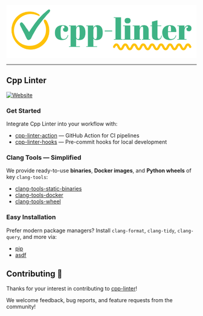 <!-- markdownlint-disable MD036 MD041 MD033 -->

<p align="center">
    <img src="/assets/readme-banner-small.png" width="512" height="141" alt="cpp-linter_brand_logo" />
</p>

---

## Cpp Linter

[![Website](https://img.shields.io/static/v1?label=Website&message=cpp-linter.github.io&color=yellow)](https://cpp-linter.github.io/)

### Get Started

Integrate Cpp Linter into your workflow with:

* [cpp-linter-action](https://github.com/cpp-linter/cpp-linter-action) — GitHub Action for CI pipelines
* [cpp-linter-hooks](https://github.com/cpp-linter/cpp-linter-hooks) — Pre-commit hooks for local development

### Clang Tools — Simplified

We provide ready-to-use **binaries**, **Docker images**, and **Python wheels** of key `clang-tools`:

* [clang-tools-static-binaries](https://github.com/cpp-linter/clang-tools-static-binaries)
* [clang-tools-docker](https://github.com/cpp-linter/clang-tools-docker)
* [clang-tools-wheel](https://github.com/cpp-linter/clang-tools-wheel)

### Easy Installation

Prefer modern package managers? Install `clang-format`, `clang-tidy`, `clang-query`, and more via:

* [pip](https://github.com/cpp-linter/clang-tools-pip)
* [asdf](https://github.com/cpp-linter/asdf-clang-tools)

## Contributing 💪

Thanks for your interest in contributing to [cpp-linter](https://github.com/cpp-linter)!

We welcome feedback, bug reports, and feature requests from the community!
